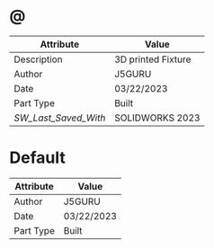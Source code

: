# @
| Attribute | Value |
| ---  | ---     |
| Description | 3D printed Fixture |
| Author | J5GURU |
| Date | 03/22/2023 |
| Part Type | Built |
| _SW_Last_Saved_With_ | SOLIDWORKS 2023 |
# Default
| Attribute | Value |
| ---  | ---     |
| Author | J5GURU |
| Date | 03/22/2023 |
| Part Type | Built |
